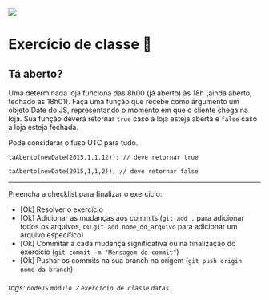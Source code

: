 ![](https://i.imgur.com/xG74tOh.png)

# Exercício de classe 🏫

## Tá aberto?

Uma determinada loja funciona das 8h00 (já aberto) às 18h (ainda aberto, fechado as 18h01). Faça uma função que recebe como argumento um objeto Date do JS, representando o momento em que o cliente chega na loja. Sua função deverá retornar `true` caso a loja esteja aberta e `false` caso a loja esteja fechada.

Pode considerar o fuso UTC para tudo.

```
taAberto(newDate(2015,1,1,12)); // deve retornar true

taAberto(newDate(2015,1,1,2)); // deve retornar false
```

---

Preencha a checklist para finalizar o exercício:

- [Ok] Resolver o exercício
- [Ok] Adicionar as mudanças aos commits (`git add .` para adicionar todos os arquivos, ou `git add nome_do_arquivo` para adicionar um arquivo específico)
- [Ok] Commitar a cada mudança significativa ou na finalização do exercício (`git commit -m "Mensagem do commit"`)
- [Ok] Pushar os commits na sua branch na origem (`git push origin nome-da-branch`)

###### tags: `nodeJS` `módulo 2` `exercício de classe` `datas`
